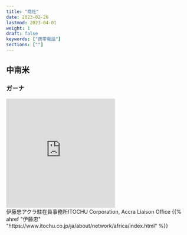 ```yaml
---
title: "商社"
date: 2023-02-26
lastmod: 2023-04-01
weight: 1
draft: false
keywords: ["携帯電話"]
sections: [""]
---
```


## 中南米
### ガーナ
<div class="googlemap-if">
<iframe src="https://www.google.com/maps/embed?pb=!4v1678191964160!6m8!1m7!1sljeZPc0Pb_NBumjvNyP0Ew!2m2!1d5.610465551581164!2d-0.186106779162083!3f103.25986037233945!4f-4.531607665572835!5f2.520853524527548" width="295" height="295" style="border:0;" allowfullscreen="" loading="lazy" referrerpolicy="no-referrer-when-downgrade"></iframe>
<div class="description">
伊藤忠アクラ駐在員事務所ITOCHU Corporation, Accra Liaison Office
 {{% ahref "伊藤忠" "https://www.itochu.co.jp/ja/about/network/africa/index.html" %}}
</div>
</div>
